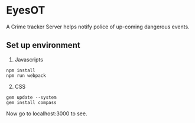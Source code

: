 # EyesOT
A Crime tracker Server helps notify police of up-coming dangerous events.

## Set up environment
1. Javascripts
```
npm install
npm run webpack
```

2. CSS
```
gem update --system
gem install compass
```

Now go to localhost:3000 to see.
